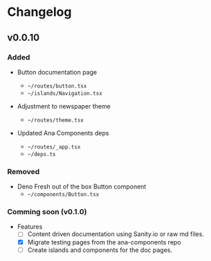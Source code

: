 # Changelog

## v0.0.10

### Added

- Button documentation page
  - `~/routes/button.tsx`
  - `~/islands/Navigation.tsx`

- Adjustment to newspaper theme
  - `~/routes/theme.tsx`

- Updated Ana Components deps
  - `~/routes/_app.tsx`
  - `~/deps.ts`

### Removed

- Deno Fresh out of the box Button component
  - `~/components/Button.tsx`

### Comming soon (v0.1.0)

- Features
  - [ ] Content driven documentation using Sanity.io or raw md files.
  - [x] Migrate testing pages from the ana-components repo
  - [ ] Create islands and components for the doc pages.
